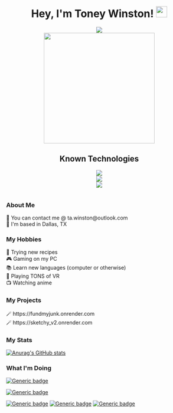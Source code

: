 <!--
**Gazdalman/gazdalman** is a ✨ _special_ ✨ repository because its `README.md` (this file) appears on your GitHub profile.

Here are some ideas to get you started:

- 🔭 I’m currently working on ...
- 🌱 I’m currently learning ...
- 👯 I’m looking to collaborate on ...
- 🤔 I’m looking for help with ...
- 💬 Ask me about ...
- 📫 How to reach me: ...
- 😄 Pronouns: ...
- ⚡ Fun fact: ...
-->
<h1 align="center">
  Hey, I'm Toney Winston!
  <img src="https://media.giphy.com/media/hvRJCLFzcasrR4ia7z/giphy.gif" width="30px"/>
</h1>

<div id="badges" align="center">
  <a target="_blank" href="https://www.linkedin.com/in/toney-winston-53bb21141/">
    <img src="https://img.shields.io/badge/linkedin-%230077B5.svg?style=for-the-badge&logo=linkedin&logoColor=white"/>
  </a>
</div>


<div id="header" align="center">
  <img src="https://media0.giphy.com/media/XIqCQx02E1U9W/200w.webp?cid=ecf05e47v2fdqk913ozjnit3a3s07127j1z1m2u5mmnd7sd3&ep=v1_gifs_search&rid=200w.webp&ct=g" width="300"/>
</div>

<div id="skills">
  <h2 align="center">Known Technologies</h2>
  <p align="center">
  <a href="https://skillicons.dev">
    <img src="https://skillicons.dev/icons?i=python,javascript,react,redux,flask,java,postman,express,django" /><br>
    <img src="https://skillicons.dev/icons?i=nodejs,html,css,sequelize,git,aws,ruby,typescript,cpp" /> <br>
    <img src="https://skillicons.dev/icons?i=golang,cs" />
<!--     <img src="https://skillicons.dev/icons?i=d" /> -->
  </a>
</p>
  
</div>
<div id="views" align="center">
    <img src="https://komarev.com/ghpvc/?username=gazdalman&style=flat-square&color=red" alt=""/>
</div>

<div id="about-me">
   <h3> About Me </h3>
<!--    <div> 💻  Check out my ongoing project FundMyJunk @https://fundmyjunk.onrender.com </div> -->
   <div> 📧  You can contact me @ ta.winston@outlook.com </div>
   <div> 📍  I'm based in Dallas, TX </div>
</div>
<div>
  <h3> My Hobbies </h3>
  <div> 🍳 Trying new recipes </div>
  <div> 🎮 Gaming on my PC </div>
  <div> 📚 Learn new languages (computer or otherwise) </div>
  <div> 🥽 Playing TONS of VR </div>
  <div> 📺 Watching anime </div>
</div>

<div>
  <h3>My Projects</h3>
 <div>🪄 https://fundmyjunk.onrender.com</div>
  <div>🪄 https://sketchy_v2.onrender.com</div>
</div>

<h3>My Stats</h3>

[![Anurag's GitHub stats](https://github-readme-stats.vercel.app/api?username=gazdalman)](https://github.com/anuraghazra/github-readme-stats)

<h3>What I'm Doing</h3>

[![Generic badge](https://img.shields.io/badge/Currently_Watching-Rising_of_Shield_Hero-red.svg)](https://shields.io/)

[![Generic badge](https://img.shields.io/badge/Currently_Playing-Persona_3_Reload-blue.svg)](https://shields.io/)

[![Generic badge](https://img.shields.io/badge/Currently_Learning-Unity-white.svg)](https://shields.io/)
[![Generic badge](https://img.shields.io/badge/Currently_Learning-Ruby-red.svg)](https://shields.io/)
[![Generic badge](https://img.shields.io/badge/Currently_Learning-Java-blue.svg)](https://shields.io/)
